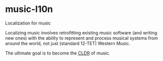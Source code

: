 # music-l10n
Localization for music

Localizing music involves retrofitting existing music software (and writing new ones) with the ability to represent and process musical systems from around the world, not just (standard 12-TET) Western Music.

The ultimate goal is to become the [CLDR](http://cldr.unicode.org/) of music.
